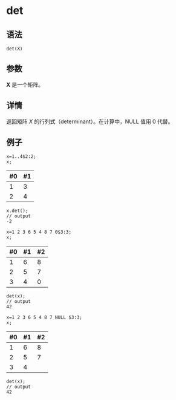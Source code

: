 # det

## 语法

`det(X)`

## 参数

**X** 是一个矩阵。

## 详情

返回矩阵 *X* 的行列式（determinant）。在计算中，NULL 值用 0 代替。

## 例子

```
x=1..4$2:2;
x;
```

| #0 | #1 |
| --- | --- |
| 1 | 3 |
| 2 | 4 |

```
x.det();
// output
-2

x=1 2 3 6 5 4 8 7 0$3:3;
x;
```

| #0 | #1 | #2 |
| --- | --- | --- |
| 1 | 6 | 8 |
| 2 | 5 | 7 |
| 3 | 4 | 0 |

```
det(x);
// output
42

x=1 2 3 6 5 4 8 7 NULL $3:3;
x;
```

| #0 | #1 | #2 |
| --- | --- | --- |
| 1 | 6 | 8 |
| 2 | 5 | 7 |
| 3 | 4 |  |

```
det(x);
// output
42
```

